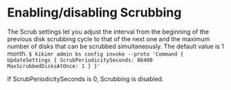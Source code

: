 # Enabling/disabling Scrubbing

The Scrub settings let you adjust the interval from the beginning of the previous disk scrubbing cycle to that of the next one and the maximum number of disks that can be scrubbed simultaneously. The default value is 1 month.
`$ kikimr admin bs config invoke --proto 'Command { UpdateSettings { ScrubPeriodicitySeconds: 86400 MaxScrubbedDisksAtOnce: 1 } }'`

If ScrubPeriodicitySeconds is 0, Scrubbing is disabled.

